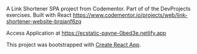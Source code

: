  A Link Shortener SPA project from Codementor. Part of of the DevProjects exercises. Built with React
 https://www.codementor.io/projects/web/link-shortener-website-brqjanf6zq


Access Application at https://ecstatic-payne-0bed3e.netlify.app

This project was bootstrapped with [Create React App](https://github.com/facebook/create-react-app).

